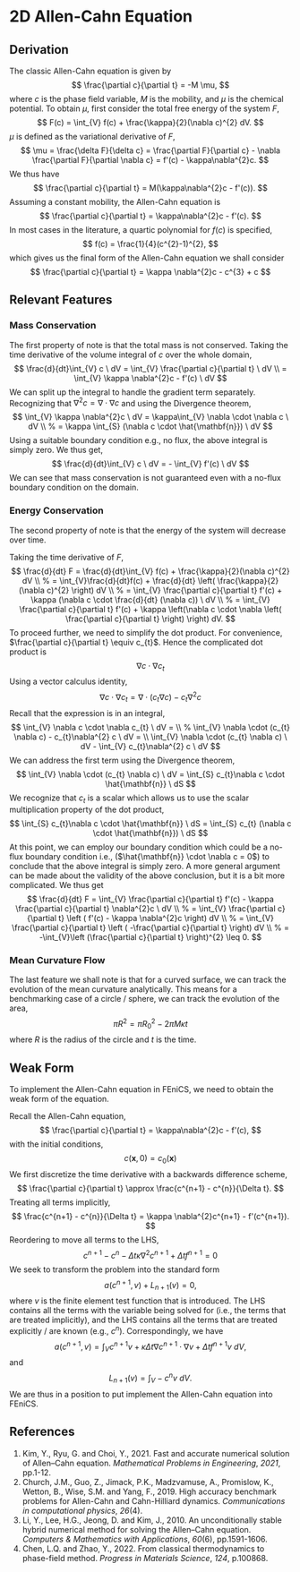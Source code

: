 # 2D Allen-Cahn Equation

## Derivation

The classic Allen-Cahn equation is given by
$$
\frac{\partial c}{\partial t} = -M \mu,
$$
where $c$ is the phase field variable, $M$ is the mobility, and $\mu$ is the chemical potential. To obtain $\mu$, first consider the total free energy of the system $F$,
$$
F(c) = \int_{V} f(c) + \frac{\kappa}{2}(\nabla c)^{2} dV.
$$
$\mu$ is defined as the variational derivative of $F$,
$$
\mu = \frac{\delta F}{\delta c} = \frac{\partial F}{\partial c} - \nabla \frac{\partial F}{\partial \nabla c} = f'(c) - \kappa\nabla^{2}c.
$$
We thus have
$$
\frac{\partial c}{\partial t} = M(\kappa\nabla^{2}c - f'(c)).
$$
Assuming a constant mobility, the Allen-Cahn equation is
$$
\frac{\partial c}{\partial t} = \kappa\nabla^{2}c - f'(c).
$$
In most cases in the literature, a quartic polynomial for $f(c)$ is specified,
$$
f(c) = \frac{1}{4}(c^{2}-1)^{2},
$$
which gives us the final form of the Allen-Cahn equation we shall consider
$$
\frac{\partial c}{\partial t} = \kappa \nabla^{2}c - c^{3} + c
$$

## Relevant Features

### Mass Conservation

The first property of note is that the total mass is not conserved. Taking the time derivative of the volume integral of $c$ over the whole domain,
$$
\frac{d}{dt}\int_{V} c \ dV = \int_{V} \frac{\partial c}{\partial t} \ dV \\
= \int_{V} \kappa \nabla^{2}c - f'(c) \ dV
$$
We can split up the integral to handle the gradient term separately. Recognizing that $\nabla^{2}c = \nabla \cdot \nabla c$ and using the Divergence theorem, 
$$
\int_{V} \kappa \nabla^{2}c \ dV = \kappa\int_{V} \nabla \cdot \nabla c \ dV \\
%
= \kappa \int_{S} (\nabla c \cdot \hat{\mathbf{n}}) \ dV
$$
Using a suitable boundary condition e.g., no flux, the above integral is simply zero. We thus get,
$$
\frac{d}{dt}\int_{V} c \ dV  = - \int_{V} f'(c) \ dV
$$
We can see that mass conservation is not guaranteed even with a no-flux boundary condition on the domain. 

### Energy Conservation

The second property of note is that the energy of the system will decrease over time. 

Taking the time derivative of $F$,
$$
\frac{d}{dt} F = \frac{d}{dt}\int_{V} f(c) + \frac{\kappa}{2}(\nabla c)^{2} dV \\
%
= \int_{V}\frac{d}{dt}f(c) + \frac{d}{dt} \left( \frac{\kappa}{2}(\nabla c)^{2} \right) dV \\
%
= \int_{V} \frac{\partial c}{\partial t} f'(c)  + \kappa (\nabla c \cdot \frac{d}{dt} (\nabla c)) \ dV \\
%
= \int_{V} \frac{\partial c}{\partial t} f'(c)  + \kappa \left(\nabla c \cdot \nabla \left( \frac{\partial c}{\partial t} \right) \right) dV.
$$
To proceed further, we need to simplify the dot product. For convenience,  $\frac{\partial c}{\partial t} \equiv c_{t}$. Hence the complicated dot product is
$$
\nabla c \cdot \nabla c_{t}
$$
Using a vector calculus identity,
$$
\nabla c \cdot \nabla c_{t} = \nabla \cdot (c_{t} \nabla c) - c_{t}\nabla^{2} c
$$
Recall that the expression is in an integral,
$$
\int_{V} \nabla c \cdot \nabla c_{t} \ dV = \\
%
\int_{V} \nabla \cdot (c_{t} \nabla c) - c_{t}\nabla^{2} c \ dV = \\
\int_{V} \nabla \cdot (c_{t} \nabla c) \ dV - \int_{V} c_{t}\nabla^{2} c \ dV
$$
We can address the first term using the Divergence theorem,
$$
\int_{V} \nabla \cdot (c_{t} \nabla c) \ dV = \int_{S} c_{t}\nabla c \cdot \hat{\mathbf{n}} \ dS
$$
We recognize that $c_{t}$ is a scalar which allows us to use the scalar multiplication property of the dot product,
$$
\int_{S} c_{t}\nabla c \cdot \hat{\mathbf{n}} \ dS = \int_{S} c_{t} (\nabla c \cdot \hat{\mathbf{n}}) \ dS
$$
At this point, we can employ our boundary condition which could be a no-flux boundary condition i.e., ($\hat{\mathbf{n}} \cdot \nabla c = 0$) to conclude that the above integral is simply zero. A more general argument can be made about the validity of the above conclusion, but it is a bit more complicated. We thus get
$$
\frac{d}{dt} F = \int_{V} \frac{\partial c}{\partial t} f'(c) - \kappa \frac{\partial c}{\partial t} \nabla^{2}c \ dV \\
%
= \int_{V} \frac{\partial c}{\partial t} \left ( f'(c) - \kappa \nabla^{2}c \right) dV \\
%
= \int_{V} \frac{\partial c}{\partial t} \left ( -\frac{\partial c}{\partial t} \right) dV \\
%
= -\int_{V}\left (\frac{\partial c}{\partial t} \right)^{2} \leq 0.
$$

### Mean Curvature Flow

The last feature we shall note is that for a curved surface, we can track the evolution of the mean curvature analytically. This means for a benchmarking case of a circle / sphere, we can track the evolution of the area,
$$
\pi R^{2} = \pi R_{0}^{2} - 2 \pi M\kappa t
$$
where $R$ is the radius of the circle and $t$ is the time. 

## Weak Form

To implement the Allen-Cahn equation in FEniCS, we need to obtain the weak form of the equation. 

Recall the Allen-Cahn equation,
$$
\frac{\partial c}{\partial t} = \kappa\nabla^{2}c - f'(c),
$$
with the initial conditions,
$$
c(\mathbf{x},0) = c_{0}(\mathbf{x})
$$
We first discretize the time derivative with a backwards difference scheme,
$$
\frac{\partial c}{\partial t} \approx \frac{c^{n+1} - c^{n}}{\Delta t}.
$$
Treating all terms implicitly,
$$
\frac{c^{n+1} - c^{n}}{\Delta t} = \kappa \nabla^{2}c^{n+1} - f'(c^{n+1}).
$$
Reordering to move all terms to the LHS, 
$$
c^{n+1} - c^{n} -\Delta t \kappa \nabla^{2}c^{n+1} + \Delta t f^{n+1} = 0
$$
We seek to transform the problem into the standard form
$$
a(c^{n+1},v) + L_{n+1}(v) = 0,
$$
where $v$ is the finite element test function that is introduced. The LHS contains all the terms with the variable being solved for (i.e., the terms that are treated implicitly), and the LHS contains all the terms that are treated explicitly / are known (e.g., $c^{n}$). Correspondingly, we have
$$
a(c^{n+1},v) = \int_{V} c^{n+1} v + \kappa \Delta t \nabla c^{n+1} \cdot \nabla v + \Delta t f^{n+1}v \ dV,
$$
and
$$
L_{n+1}(v) = \int_{V} -c^{n} v \ dV.
$$
We are thus in a position to put implement the Allen-Cahn equation into FEniCS. 

## References

1. Kim, Y., Ryu, G. and Choi, Y., 2021. Fast and accurate numerical solution of Allen–Cahn equation. *Mathematical Problems in Engineering*, *2021*, pp.1-12.
2. Church, J.M., Guo, Z., Jimack, P.K., Madzvamuse, A., Promislow, K., Wetton, B., Wise, S.M. and Yang, F., 2019. High accuracy benchmark problems for Allen-Cahn and Cahn-Hilliard dynamics. *Communications in computational physics*, *26*(4).
3. Li, Y., Lee, H.G., Jeong, D. and Kim, J., 2010. An unconditionally stable hybrid numerical method for solving the Allen–Cahn equation. *Computers & Mathematics with Applications*, *60*(6), pp.1591-1606.
4. Chen, L.Q. and Zhao, Y., 2022. From classical thermodynamics to phase-field method. *Progress in Materials Science*, *124*, p.100868.